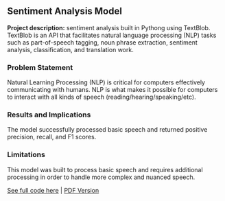 ## Sentiment Analysis Model

**Project description:** sentiment analysis built in Pythong using TextBlob. TextBlob is an API that facilitates natural language processing (NLP) tasks such as part-of-speech tagging, noun phrase extraction, sentiment analysis, classification, and translation work.

### Problem Statement
Natural Learning Processing (NLP) is critical for computers effectively communicating with humans. NLP is what makes it possible for computers to interact with all kinds of speech (reading/hearing/speaking/etc).

### Results and Implications
The model successfully processed basic speech and returned positive precision, recall, and F1 scores. 

### Limitations
This model was built to process basic speech and requires additional processing in order to handle more complex and nuanced speech.


[See full code here](https://github.com/aszimmer/aszimmer.github.io/blob/master/Project05/Project05.ipynb) | [PDF Version](https://github.com/aszimmer/aszimmer.github.io/blob/master/Project05/Project05.pdf)

